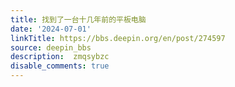 ```yaml
---
title: 找到了一台十几年前的平板电脑
date: '2024-07-01'
linkTitle: https://bbs.deepin.org/en/post/274597
source: deepin_bbs
description:  zmqsybzc 
disable_comments: true
---
```


